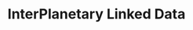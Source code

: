 ---
git: https://github.com/ipld/docs
logohandle: ipldio
sort: ipld
title: InterPlanetary Linked Data
website: https://docs.ipld.io/
---